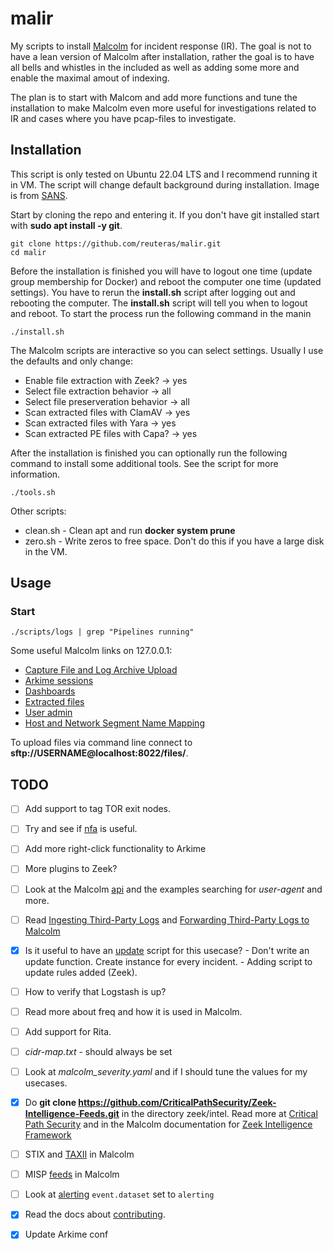 # malir

My scripts to install [Malcolm][mal] for incident response (IR). The goal is not to have a lean version of Malcolm after installation, rather the goal is to have all bells and whistles in the included as well as adding some more and enable the maximal amout of indexing.

The plan is to start with Malcom and add more functions and tune the installation to make Malcolm even more useful for investigations related to IR and cases where you have pcap-files to investigate.

## Installation

This script is only tested on Ubuntu 22.04 LTS and I recommend running it in VM. The script will change default background during installation. Image is from [SANS][san].

Start by cloning the repo and entering it. If you don't have git installed start with **sudo apt install -y git**.

    git clone https://github.com/reuteras/malir.git
    cd malir

Before the installation is finished you will have to logout one time (update group membership for Docker) and reboot the computer one time (updated settings). You have to rerun the **install.sh** script after logging out and rebooting the computer. The **install.sh** script will tell you when to logout and reboot. To start the process run the following command in the manin

    ./install.sh

The Malcolm scripts are interactive so you can select settings. Usually I use the defaults and only change:

- Enable file extraction with Zeek? -> yes
- Select file extraction behavior -> all
- Select file preserveration behavior -> all
- Scan extracted files with ClamAV -> yes
- Scan extracted files with Yara -> yes
- Scan extracted PE files with Capa? -> yes

After the installation is finished you can optionally run the following command to install some additional tools. See the script for more information.

    ./tools.sh

Other scripts:

- clean.sh - Clean apt and run **docker system prune**
- zero.sh - Write zeros to free space. Don't do this if you have a large disk in the VM.

## Usage

### Start

    ./scripts/logs | grep "Pipelines running"

Some useful Malcolm links on 127.0.0.1:

- [Capture File and Log Archive Upload][lup]
- [Arkime sessions][las]
- [Dashboards][lda]
- [Extracted files][lef]
- [User admin][luf]
- [Host and Network Segment Name Mapping][lhn]




To upload files via command line connect to **sftp://USERNAME@localhost:8022/files/**.

## TODO

- [ ] Add support to tag TOR exit nodes.
- [ ] Try and see if [nfa][nfa] is useful.
- [ ] Add more right-click functionality to Arkime
- [ ] More plugins to Zeek?
- [ ] Look at the Malcolm [api][api] and the examples searching for *user-agent* and more.
- [ ] Read [Ingesting Third-Party Logs][itl] and [Forwarding Third-Party Logs to Malcolm][ftl]
- [x] Is it useful to have an [update][upd] script for this usecase? - Don't write an update function. Create instance for every incident. - Adding script to update rules added (Zeek).
- [ ] How to verify that Logstash is up?
- [ ] Read more about freq and how it is used in Malcolm.
- [ ] Add support for Rita.
- [ ] *cidr-map.txt* - should always be set
- [ ] Look at *malcolm_severity.yaml* and if I should tune the values for my usecases.
- [x] Do **git clone https://github.com/CriticalPathSecurity/Zeek-Intelligence-Feeds.git** in the directory zeek/intel. Read more at [Critical Path Security][cps] and in the Malcolm documentation for [Zeek Intelligence Framework][zif]
- [ ] STIX and [TAXII][sta] in Malcolm
- [ ] MISP [feeds][mis] in Malcolm
- [ ] Look at [alerting][ale] `event.dataset` set to `alerting`
- [x] Read the docs about [contributing][con].
- [x] Update Arkime conf





  [ale]: https://github.com/cisagov/Malcolm#alerting
  [api]: https://github.com/cisagov/Malcolm#api
  [con]: https://github.com/cisagov/Malcolm/blob/main/docs/contributing/README.md
  [cps]: https://github.com/CriticalPathSecurity/Zeek-Intelligence-Feeds
  [ftl]: https://github.com/cisagov/Malcolm/blob/main/scripts/third-party-logs/README.md
  [itl]: https://github.com/cisagov/Malcolm#ingesting-third-party-logs
  [las]: https://127.0.0.1/sessions
  [lda]: https://127.0.0.1/dashboards
  [lef]: https://127.0.0.1/extracted-files/
  [lhn]: https://127.0.0.1/name-map-ui/
  [luf]: https://127.0.0.1:488/
  [lup]: https://127.0.0.1/upload
  [mal]: https://github.com/cisagov/Malcolm
  [mis]: https://github.com/cisagov/Malcolm#misp
  [nfa]: https://github.com/ansv46/nfa.git
  [san]: https://www.sans.org/blog/sans-zoom-backgrounds/
  [sta]: https://github.com/cisagov/Malcolm#stix-and-taxii
  [upd]: https://github.com/cisagov/Malcolm#UpgradePlan
  [zif]: https://github.com/cisagov/Malcolm#zeek-intelligence-framework
